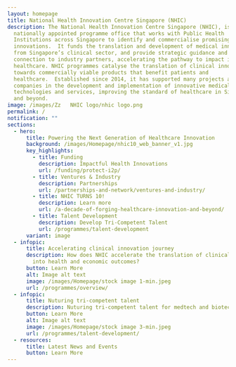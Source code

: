 ```yaml
---
layout: homepage
title: National Health Innovation Centre Singapore (NHIC)
description: The National Health Innovation Centre Singapore (NHIC), is a
  nationally appointed programme office that works with Public Health
  Institutions across Singapore to identify and commercialise promising clinical
  innovations.  It funds the translation and development of medical innovations
  from Singapore’s clinical sector, and provide strategic guidance and
  connection to industry partners, accelerating the pathway to impact in
  healthcare. NHIC programmes catalyse the translation of clinical innovations
  towards commercially viable products that benefit patients and
  healthcare.  Established since 2014, it has supported many projects and
  companies in the development and implementation of innovative medical
  technologies and services, improving the standard of healthcare in Singapore
  and beyond.
image: /images/Zz   NHIC logo/nhic logo.png
permalink: /
notification: ""
sections:
  - hero:
      title: Powering the Next Generation of Healthcare Innovation
      background: /images/Homepage/nhic10_web_banner_v1.jpg
      key_highlights:
        - title: Funding
          description: Impactful Health Innovations
          url: /funding/protect-i2p/
        - title: Ventures & Industry
          description: Partnerships
          url: /partnerships-and-network/ventures-and-industry/
        - title: NHIC TURNS 10!
          description: Learn more
          url: /a-decade-of-forging-healthcare-innovation-and-beyond/
        - title: Talent Development
          description: Develop Tri-Competent Talent
          url: /programmes/talent-development
      variant: image
  - infopic:
      title: Accelerating clinical innovation journey
      description: How does NHIC accelerate the translation of clinical innovations
        into health and economic outcomes?
      button: Learn More
      alt: Image alt text
      image: /images/Homepage/stock image 1-min.jpeg
      url: /programmes/overview/
  - infopic:
      title: Nuturing tri-competent talent
      description: Nuturing tri-competent talent for medtech and biotech enterprises
      button: Learn More
      alt: Image alt text
      image: /images/Homepage/stock image 3-min.jpeg
      url: /programmes/talent-development/
  - resources:
      title: Latest News and Events
      button: Learn More
---
```

